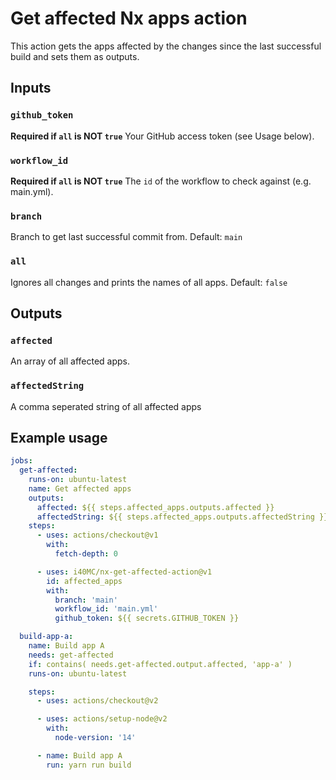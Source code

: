# Get affected Nx apps action

This action gets the apps affected by the changes since the last successful build and sets them as outputs.

## Inputs

### `github_token`

**Required if `all` is NOT `true`** Your GitHub access token (see Usage below).

### `workflow_id`

**Required if `all` is NOT `true`** The `id` of the workflow to check against (e.g. main.yml).

### `branch`

Branch to get last successful commit from. Default: `main`

### `all`

Ignores all changes and prints the names of all apps. Default: `false`

## Outputs

### `affected`

An array of all affected apps.

### `affectedString`

A comma seperated string of all affected apps

## Example usage

```yaml
jobs:
  get-affected:
    runs-on: ubuntu-latest
    name: Get affected apps
    outputs:
      affected: ${{ steps.affected_apps.outputs.affected }}
      affectedString: ${{ steps.affected_apps.outputs.affectedString }}
    steps:
      - uses: actions/checkout@v1
        with:
          fetch-depth: 0

      - uses: i40MC/nx-get-affected-action@v1
        id: affected_apps
        with:
          branch: 'main'
          workflow_id: 'main.yml'
          github_token: ${{ secrets.GITHUB_TOKEN }}

  build-app-a:
    name: Build app A
    needs: get-affected
    if: contains( needs.get-affected.output.affected, 'app-a' )
    runs-on: ubuntu-latest

    steps:
      - uses: actions/checkout@v2

      - uses: actions/setup-node@v2
        with:
          node-version: '14'

      - name: Build app A
        run: yarn run build
```
